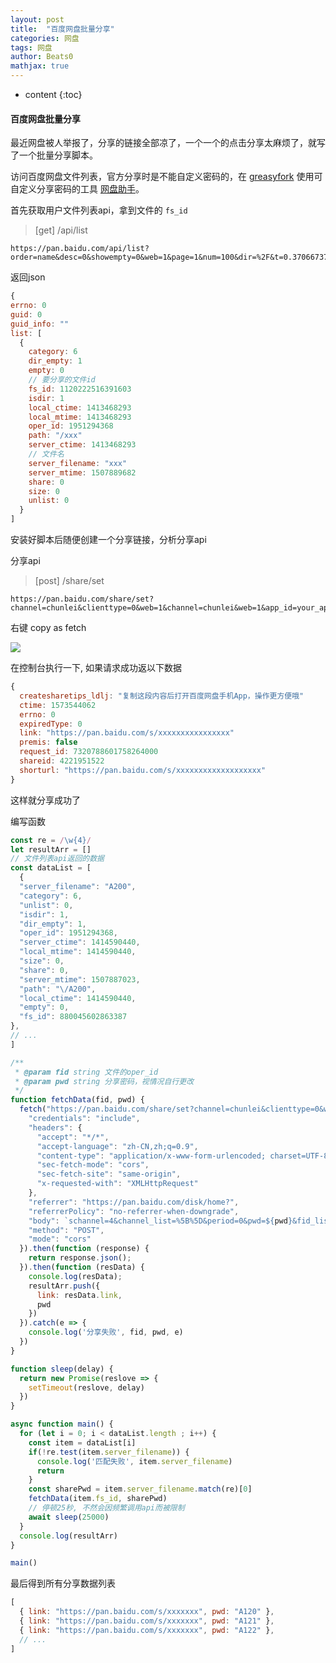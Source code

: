 ```yaml
---
layout: post
title:  "百度网盘批量分享"
categories: 网盘
tags: 网盘
author: Beats0
mathjax: true
---
```


* content
{:toc}





#### 百度网盘批量分享


最近网盘被人举报了，分享的链接全部凉了，一个一个的点击分享太麻烦了，就写了一个批量分享脚本。

访问百度网盘文件列表，官方分享时是不能自定义密码的，在 [greasyfork](https://greasyfork.org/zh-CN) 使用可自定义分享密码的工具 [网盘助手](https://greasyfork.org/zh-CN/scripts/378301-%E7%BD%91%E7%9B%98%E5%8A%A9%E6%89%8B)。



首先获取用户文件列表api，拿到文件的 `fs_id`

> [get] /api/list

```
https://pan.baidu.com/api/list?order=name&desc=0&showempty=0&web=1&page=1&num=100&dir=%2F&t=0.370667370201027&channel=chunlei&web=1&app_id=your_app_id&bdstoken=your_bdstoken&logid=your_logid==&clienttype=0&startLogTime=1573545538404
```

返回json

```js
{
errno: 0
guid: 0
guid_info: ""
list: [
  {
    category: 6
    dir_empty: 1
    empty: 0
    // 要分享的文件id
    fs_id: 1120222516391603
    isdir: 1
    local_ctime: 1413468293
    local_mtime: 1413468293
    oper_id: 1951294368
    path: "/xxx"
    server_ctime: 1413468293
    // 文件名
    server_filename: "xxx"
    server_mtime: 1507889682
    share: 0
    size: 0
    unlist: 0
  }
]
```

安装好脚本后随便创建一个分享链接，分析分享api


分享api

> [post] /share/set

```
https://pan.baidu.com/share/set?channel=chunlei&clienttype=0&web=1&channel=chunlei&web=1&app_id=your_app_id&bdstoken=your_bdstoken&logid=your_logid&clienttype=0
```

右键 copy as fetch

![](https://steamuserimages-a.akamaihd.net/ugc/753718610870748123/887898C02A92E5F3B5E171438AABFF6D44033F2A/)


在控制台执行一下, 如果请求成功返以下数据

```js
{
  createsharetips_ldlj: "复制这段内容后打开百度网盘手机App，操作更方便哦"
  ctime: 1573544062
  errno: 0
  expiredType: 0
  link: "https://pan.baidu.com/s/xxxxxxxxxxxxxxxx"
  premis: false
  request_id: 7320788601758264000
  shareid: 4221951522
  shorturl: "https://pan.baidu.com/s/xxxxxxxxxxxxxxxxxxx"
}
```

这样就分享成功了

编写函数

```js
const re = /\w{4}/
let resultArr = []
// 文件列表api返回的数据
const dataList = [
  {
  "server_filename": "A200",
  "category": 6,
  "unlist": 0,
  "isdir": 1,
  "dir_empty": 1,
  "oper_id": 1951294368,
  "server_ctime": 1414590440,
  "local_mtime": 1414590440,
  "size": 0,
  "share": 0,
  "server_mtime": 1507887023,
  "path": "\/A200",
  "local_ctime": 1414590440,
  "empty": 0,
  "fs_id": 880045602863387
},
// ...
]

/**
 * @param fid string 文件的oper_id
 * @param pwd string 分享密码，视情况自行更改
 */
function fetchData(fid, pwd) {
  fetch("https://pan.baidu.com/share/set?channel=chunlei&clienttype=0&web=1&channel=chunlei&web=1&app_id=your_app_id&bdstoken=your_bdstoken&logid=your_logid&clienttype=0", {
    "credentials": "include",
    "headers": {
      "accept": "*/*",
      "accept-language": "zh-CN,zh;q=0.9",
      "content-type": "application/x-www-form-urlencoded; charset=UTF-8",
      "sec-fetch-mode": "cors",
      "sec-fetch-site": "same-origin",
      "x-requested-with": "XMLHttpRequest"
    },
    "referrer": "https://pan.baidu.com/disk/home?",
    "referrerPolicy": "no-referrer-when-downgrade",
    "body": `schannel=4&channel_list=%5B%5D&period=0&pwd=${pwd}&fid_list=%5B${fid}%5D`,
    "method": "POST",
    "mode": "cors"
  }).then(function (response) {
    return response.json();
  }).then(function (resData) {
    console.log(resData);
    resultArr.push({
      link: resData.link,
      pwd
    })
  }).catch(e => {
    console.log('分享失败', fid, pwd, e)
  })
}

function sleep(delay) {
  return new Promise(reslove => {
    setTimeout(reslove, delay)
  })
}

async function main() {
  for (let i = 0; i < dataList.length ; i++) {
    const item = dataList[i]
    if(!re.test(item.server_filename)) {
      console.log('匹配失败', item.server_filename)
      return
    }
    const sharePwd = item.server_filename.match(re)[0]
    fetchData(item.fs_id, sharePwd)
    // 停顿25秒, 不然会因频繁调用api而被限制
    await sleep(25000)
  }
  console.log(resultArr)
}

main()
```

最后得到所有分享数据列表
```js
[
  { link: "https://pan.baidu.com/s/xxxxxxx", pwd: "A120" },
  { link: "https://pan.baidu.com/s/xxxxxxx", pwd: "A121" },
  { link: "https://pan.baidu.com/s/xxxxxxx", pwd: "A122" },
  // ...
]
```